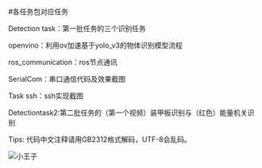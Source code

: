 #各任务包对应任务

Detection task：第一批任务的三个识别任务

openvino：利用ov加速基于yolo_v3的物体识别模型流程

ros_communication：ros节点通讯

SerialCom：串口通信代码及效果截图

Task ssh：ssh实现截图

Detectiontask2:第二批任务的（第一个视频）装甲板识别与（红色）能量机关识别

Tips:
代码中文注释请用GB2312格式解码，UTF-8会乱码。

![小王子](https://github.com/Maipengfei/task_vision/assets/72748103/554682b3-90a6-44c3-a769-5b83ee8cc941)
